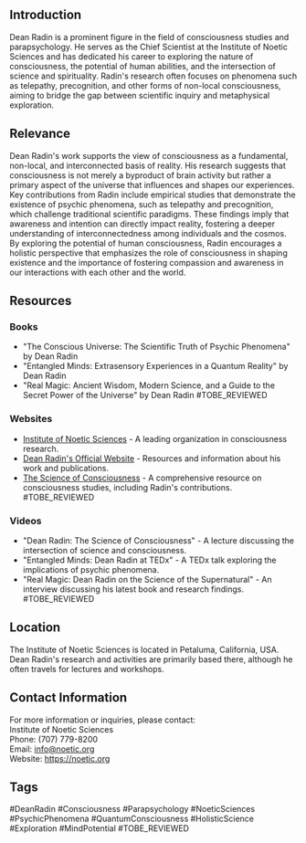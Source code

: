 ## Introduction
Dean Radin is a prominent figure in the field of consciousness studies and parapsychology. He serves as the Chief Scientist at the Institute of Noetic Sciences and has dedicated his career to exploring the nature of consciousness, the potential of human abilities, and the intersection of science and spirituality. Radin's research often focuses on phenomena such as telepathy, precognition, and other forms of non-local consciousness, aiming to bridge the gap between scientific inquiry and metaphysical exploration.

## Relevance
Dean Radin's work supports the view of consciousness as a fundamental, non-local, and interconnected basis of reality. His research suggests that consciousness is not merely a byproduct of brain activity but rather a primary aspect of the universe that influences and shapes our experiences. Key contributions from Radin include empirical studies that demonstrate the existence of psychic phenomena, such as telepathy and precognition, which challenge traditional scientific paradigms. These findings imply that awareness and intention can directly impact reality, fostering a deeper understanding of interconnectedness among individuals and the cosmos. By exploring the potential of human consciousness, Radin encourages a holistic perspective that emphasizes the role of consciousness in shaping existence and the importance of fostering compassion and awareness in our interactions with each other and the world.

## Resources

### Books
- "The Conscious Universe: The Scientific Truth of Psychic Phenomena" by Dean Radin
- "Entangled Minds: Extrasensory Experiences in a Quantum Reality" by Dean Radin
- "Real Magic: Ancient Wisdom, Modern Science, and a Guide to the Secret Power of the Universe" by Dean Radin #TOBE_REVIEWED

### Websites
- [Institute of Noetic Sciences](https://noetic.org) - A leading organization in consciousness research.
- [Dean Radin's Official Website](https://deanradin.com) - Resources and information about his work and publications.
- [The Science of Consciousness](https://consciousness.arizona.edu) - A comprehensive resource on consciousness studies, including Radin's contributions. #TOBE_REVIEWED

### Videos
- "Dean Radin: The Science of Consciousness" - A lecture discussing the intersection of science and consciousness.
- "Entangled Minds: Dean Radin at TEDx" - A TEDx talk exploring the implications of psychic phenomena.
- "Real Magic: Dean Radin on the Science of the Supernatural" - An interview discussing his latest book and research findings. #TOBE_REVIEWED

## Location
The Institute of Noetic Sciences is located in Petaluma, California, USA. Dean Radin's research and activities are primarily based there, although he often travels for lectures and workshops.

## Contact Information
For more information or inquiries, please contact:  
Institute of Noetic Sciences  
Phone: (707) 779-8200  
Email: info@noetic.org  
Website: https://noetic.org  

## Tags
#DeanRadin #Consciousness #Parapsychology #NoeticSciences #PsychicPhenomena #QuantumConsciousness #HolisticScience #Exploration #MindPotential #TOBE_REVIEWED
